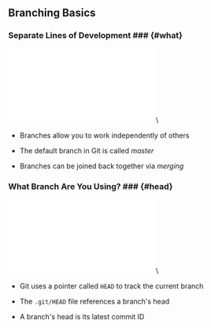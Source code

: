 Branching Basics
----------------

### Separate Lines of Development ### {#what}

![](../../diagrams/branches/basic.tex)\
<!-- Placeholder -->

  * Branches allow you to work independently of others

  * The default branch in Git is called *master*

  * Branches can be joined back together via *merging*

### What Branch Are You Using? ### {#head}

![](../../diagrams/branches/head.tex)\
<!-- Placeholder -->

  * Git uses a pointer called `HEAD` to track the current branch

  * The `.git/HEAD` file references a branch's head

  * A branch's head is its latest commit ID
